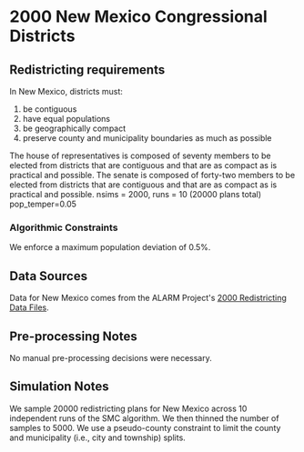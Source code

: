 # 2000 New Mexico Congressional Districts

## Redistricting requirements
In New Mexico, districts must:

1. be contiguous
1. have equal populations
1. be geographically compact
1. preserve county and municipality boundaries as much as possible

The house of representatives is composed of seventy members to be elected from districts that are contiguous and that are as compact as is practical and possible.
The senate is composed of forty-two members to be elected from districts that are contiguous and that are as compact as is practical and possible.
nsims = 2000, runs = 10 (20000 plans total)
pop_temper=0.05

### Algorithmic Constraints
We enforce a maximum population deviation of 0.5%.

## Data Sources
Data for New Mexico comes from the ALARM Project's [2000 Redistricting Data Files](https://alarm-redist.github.io/posts/2021-08-10-census-2020/).

## Pre-processing Notes
No manual pre-processing decisions were necessary.

## Simulation Notes
We sample 20000 redistricting plans for New Mexico across 10 independent runs of the SMC algorithm.
We then thinned the number of samples to 5000.
We use a pseudo-county constraint to limit the county and municipality (i.e., city and township) splits.
